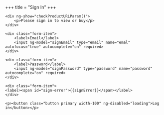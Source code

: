 +++
title = "Sign In"
+++
<form class="form form-centered" ng-submit="signIn()">
    
    <div ng-show="checkProductURLParam()"> 
        <p>Please sign in to view or buy</p> 
    </div>
    
    <div class="form-item">
        <label>Email</label>
        <input ng-model="signEmail" type="email" name="emal" autofocus="true" autocomplete="on" required>
    </div>

    <div class="form-item">
        <label>Password</label>
        <input ng-model="signPassword" type="password" name="password" autocomplete="on" required>
    </div>

    <div class="form-item">
    <label><span id="sign-error">{{signError}}</span></label>
    </div>

    <p><button class="button primary width-100" ng-disabled="loading">Log in</button></p>
  

</form>
